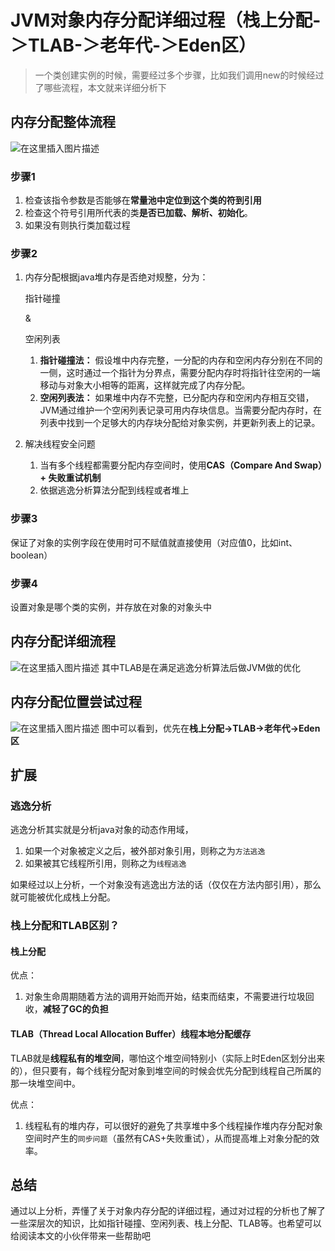 # JVM对象内存分配详细过程（栈上分配-＞TLAB-＞老年代-＞Eden区）

> 一个类创建实例的时候，需要经过多个步骤，比如我们调用new的时候经过了哪些流程，本文就来详细分析下

## 内存分配整体流程

![在这里插入图片描述](/home/ejungon/Documents/收集的文章/JVM对象内存分配详细过程.assets/20201105113023963.png)

### 步骤1

1. 检查该指令参数是否能够在**常量池中定位到这个类的符到引用**
2. 检查这个符号引用所代表的类**是否已加载、解析、初始化**。
3. 如果没有则执行类加载过程

### 步骤2

1. 内存分配根据java堆内存是否绝对规整，分为：

   指针碰撞

   &

   空闲列表

   1. **指针碰撞法：**
       假设堆中内存完整，一分配的内存和空闲内存分别在不同的一侧，这时通过一个指针为分界点，需要分配内存时将指针往空闲的一端移动与对象大小相等的距离，这样就完成了内存分配。
   2. **空闲列表法：**
       如果堆中内存不完整，已分配内存和空闲内存相互交错，JVM通过维护一个空闲列表记录可用内存块信息。当需要分配内存时，在列表中找到一个足够大的内存块分配给对象实例，并更新列表上的记录。

2. 解决线程安全问题   

   1. 当有多个线程都需要分配内存空间时，使用**CAS（Compare And Swap）+ 失败重试机制**
   2. 依据逃逸分析算法分配到线程或者堆上

### 步骤3

保证了对象的实例字段在使用时可不赋值就直接使用（对应值0，比如int、boolean）

### 步骤4

设置对象是哪个类的实例，并存放在对象的对象头中

## 内存分配详细流程

![在这里插入图片描述](/home/ejungon/Documents/收集的文章/JVM对象内存分配详细过程.assets/20201105122045478.png)
 其中TLAB是在满足逃逸分析算法后做JVM做的优化

## 内存分配位置尝试过程

![在这里插入图片描述](/home/ejungon/Documents/收集的文章/JVM对象内存分配详细过程.assets/2020110512035271.png)
 图中可以看到，优先在**栈上分配->TLAB->老年代->Eden区**


## 扩展

### 逃逸分析

逃逸分析其实就是分析java对象的动态作用域，

1. 如果一个对象被定义之后，被外部对象引用，则称之为`方法逃逸`
2. 如果被其它线程所引用，则称之为`线程逃逸`

如果经过以上分析，一个对象没有逃逸出方法的话（仅仅在方法内部引用），那么就可能被优化成栈上分配。

### 栈上分配和TLAB区别？

#### 栈上分配

优点：

1. 对象生命周期随着方法的调用开始而开始，结束而结束，不需要进行垃圾回收，**减轻了GC的负担**

#### TLAB（Thread Local Allocation Buffer）线程本地分配缓存

TLAB就是**线程私有的堆空间**，哪怕这个堆空间特别小（实际上时Eden区划分出来的），但只要有，每个线程分配对象到堆空间的时候会优先分配到线程自己所属的那一块堆空间中。

优点：

1. 线程私有的堆内存，可以很好的避免了共享堆中多个线程操作堆内存分配对象空间时产生的`同步问题`（虽然有CAS+失败重试），从而提高堆上对象分配的效率。

## 总结

通过以上分析，弄懂了关于对象内存分配的详细过程，通过对过程的分析也了解了一些深层次的知识，比如指针碰撞、空闲列表、栈上分配、TLAB等。也希望可以给阅读本文的小伙伴带来一些帮助吧